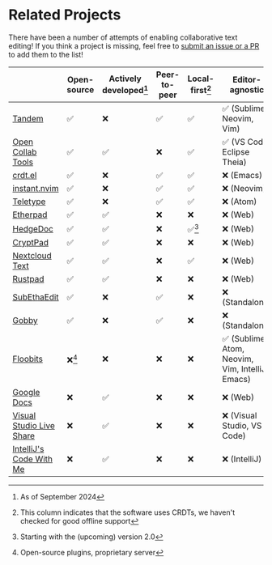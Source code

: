 <!--
SPDX-FileCopyrightText: 2024 blinry <mail@blinry.org>
SPDX-FileCopyrightText: 2024 zormit <nt4u@kpvn.de>

SPDX-License-Identifier: CC-BY-SA-4.0
-->

# Related Projects

There have been a number of attempts of enabling collaborative text editing! If you think a project is missing, feel free to [submit an issue or a PR](https://github.com/ethersync/ethersync) to add them to the list!

| | Open-source | Actively developed[^active] | Peer-to-peer | Local-first[^local-first] | Editor-agnostic |
|-|-|-|-|-|-|
| [Tandem](https://github.com/typeintandem/tandem)                                     | ✅ | ❌ | ✅ | ✅ | ✅ (Sublime, Neovim, Vim) |
| [Open Collab Tools](https://www.open-collab.tools)                                   | ✅ | ✅ | ❌ | ✅ | ✅ (VS Code, Eclipse Theia) |
| [crdt.el](https://github.com/zaeph/crdt.el)                                          | ✅ | ❌ | ✅ | ✅ | ❌ (Emacs) |
| [instant.nvim](https://github.com/jbyuki/instant.nvim)                               | ✅ | ❌ | ✅ | ✅ | ❌ (Neovim) |
| [Teletype](https://github.com/atom/teletype)                                         | ✅ | ❌ | ✅ | ✅ | ❌ (Atom) |
| [Etherpad](https://etherpad.org)                                                     | ✅ | ✅ | ❌ | ❌ | ❌ (Web) |
| [HedgeDoc](https://hedgedoc.org)                                                     | ✅ | ✅ | ❌ | ✅[^hedgedoc] | ❌ (Web) |
| [CryptPad](https://cryptpad.org)                                                     | ✅ | ✅ | ❌ | ❌ | ❌ (Web) |
| [Nextcloud Text](https://github.com/nextcloud/text)                                  | ✅ | ✅ | ❌ | ✅ | ❌ (Web) |
| [Rustpad](https://github.com/ekzhang/rustpad)                                        | ✅ | ✅ | ❌ | ❌ | ❌ (Web) |
| [SubEthaEdit](https://en.wikipedia.org/wiki/SubEthaEdit)                             | ✅ | ❌ | ✅ | ❌ | ❌ (Standalone) |
| [Gobby](https://en.wikipedia.org/wiki/Gobby)                                         | ✅ | ❌ | ✅ | ❌ | ❌ (Standalone) |
| [Floobits](https://github.com/Floobits)                                              | ❌[^floobits] | ❌ | ❌ | ❌ | ✅ (Sublime, Atom, Neovim, Vim, IntelliJ, Emacs) |
| [Google Docs](https://en.wikipedia.org/wiki/Google_Docs)                             | ❌ | ✅ | ❌ | ❌ | ❌ (Web) |
| [Visual Studio Live Share](https://visualstudio.microsoft.com/services/live-share/)  | ❌ | ✅ | ❌ | ❌ | ❌ (Visual Studio, VS Code) |
| [IntelliJ's Code With Me](https://www.jetbrains.com/help/idea/code-with-me.html)     | ❌ | ✅ | ❌ | ❌ | ❌ (IntelliJ) |

[^active]: As of September 2024
[^local-first]: This column indicates that the software uses CRDTs, we haven't checked for good offline support
[^hedgedoc]: Starting with the (upcoming) version 2.0
[^floobits]: Open-source plugins, proprietary server
